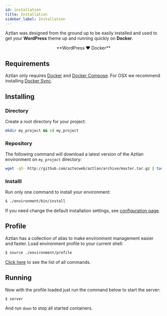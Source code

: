 ```yaml
---
id: installation
title: Installation
sidebar_label: Installation
---
```


Aztlan was designed from the ground up to be easily installed and used to get your **WordPress** theme up and running quickly on **Docker**.

<center>**WordPress ❤ Docker**</center>

## Requirements

Aztlan only requires [Docker](https://www.docker.com/) and [Docker Compose](https://docs.docker.com/compose/). For OSX we recommend installing [Docker Sync](http://docker-sync.io/).

## Installing

### Directory
Create a root directory for your project:

```bash
mkdir my_project && cd my_project
```

### Repository
The following command will download a latest version of the Aztlan environment on `my_project` directory:

```bash
wget -qO- http://github.com/aztecweb/aztlan/archive/master.tar.gz | tar -xzf - --strip-components 1
```

### Installl
Run only one command to install your environment:

```bash
$ ./environment/bin/install
```

If you need change the default installation settings, see [configuration page](configuration.md#installenv).

## Profile
Aztlan has a collection of alias to make environment management easier and faster. Load environment profile to your current shell:

```bash
$ source ./environment/profile
```

[Click here](commands.md) to see the list of all commands.

## Running
Now with the profile loaded just run the command below to start the server:

```bash
$ server
```

And run `down` to stop all started containers.
